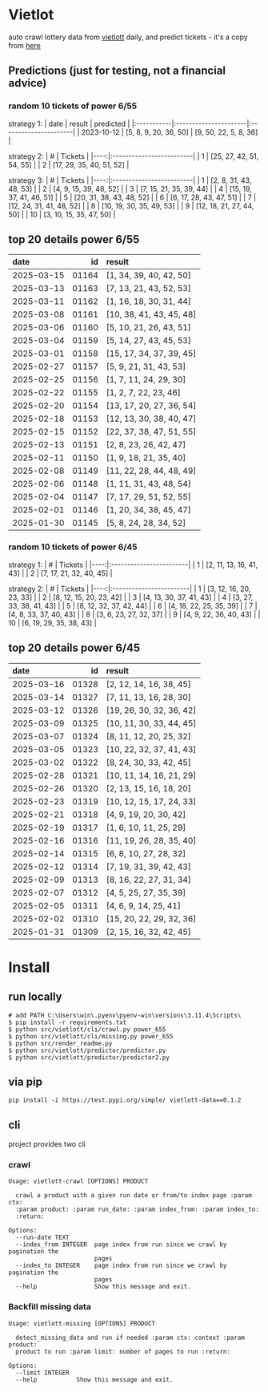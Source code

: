 # Vietlot
auto crawl lottery data from [vietlott](https://vietlott.vn) daily, and predict tickets - it's a copy from [here](https://github.com/vietvudanh/vietlott-data)
## Predictions (just for testing, not a financial advice)
### random 10 tickets of power 6/55

strategy 1:
| date       | result                | predicted             |
|:-----------|:----------------------|:----------------------|
| 2023-10-12 | [5, 8, 9, 20, 36, 50] | [9, 50, 22, 5, 8, 36] |

strategy 2:
|   # | Tickets                  |
|----:|:-------------------------|
|   1 | [25, 27, 42, 51, 54, 55] |
|   2 | [17, 29, 35, 40, 51, 52] |

strategy 3:
|   # | Tickets                  |
|----:|:-------------------------|
|   1 | [2, 8, 31, 43, 48, 53]   |
|   2 | [4, 9, 15, 39, 48, 52]   |
|   3 | [7, 15, 21, 35, 39, 44]  |
|   4 | [15, 19, 37, 41, 46, 51] |
|   5 | [20, 31, 38, 43, 48, 52] |
|   6 | [6, 17, 28, 43, 47, 51]  |
|   7 | [12, 24, 31, 41, 48, 52] |
|   8 | [10, 19, 30, 35, 49, 53] |
|   9 | [12, 18, 21, 27, 44, 50] |
|  10 | [3, 10, 15, 35, 47, 50]  |

## top 20 details power 6/55
| date       |    id | result                   |
|:-----------|------:|:-------------------------|
| 2025-03-15 | 01164 | [1, 34, 39, 40, 42, 50]  |
| 2025-03-13 | 01163 | [7, 13, 21, 43, 52, 53]  |
| 2025-03-11 | 01162 | [1, 16, 18, 30, 31, 44]  |
| 2025-03-08 | 01161 | [10, 38, 41, 43, 45, 48] |
| 2025-03-06 | 01160 | [5, 10, 21, 26, 43, 51]  |
| 2025-03-04 | 01159 | [5, 14, 27, 43, 45, 53]  |
| 2025-03-01 | 01158 | [15, 17, 34, 37, 39, 45] |
| 2025-02-27 | 01157 | [5, 9, 21, 31, 43, 53]   |
| 2025-02-25 | 01156 | [1, 7, 11, 24, 29, 30]   |
| 2025-02-22 | 01155 | [1, 2, 7, 22, 23, 46]    |
| 2025-02-20 | 01154 | [13, 17, 20, 27, 36, 54] |
| 2025-02-18 | 01153 | [12, 13, 30, 38, 40, 47] |
| 2025-02-15 | 01152 | [22, 37, 38, 47, 51, 55] |
| 2025-02-13 | 01151 | [2, 8, 23, 26, 42, 47]   |
| 2025-02-11 | 01150 | [1, 9, 18, 21, 35, 40]   |
| 2025-02-08 | 01149 | [11, 22, 28, 44, 48, 49] |
| 2025-02-06 | 01148 | [1, 11, 31, 43, 48, 54]  |
| 2025-02-04 | 01147 | [7, 17, 29, 51, 52, 55]  |
| 2025-02-01 | 01146 | [1, 20, 34, 38, 45, 47]  |
| 2025-01-30 | 01145 | [5, 8, 24, 28, 34, 52]   |

### random 10 tickets of power 6/45

strategy 1:
|   # | Tickets                 |
|----:|:------------------------|
|   1 | [2, 11, 13, 16, 41, 43] |
|   2 | [7, 17, 21, 32, 40, 45] |

strategy 2:
|   # | Tickets                 |
|----:|:------------------------|
|   1 | [3, 12, 16, 20, 23, 33] |
|   2 | [8, 12, 15, 20, 23, 42] |
|   3 | [4, 13, 30, 37, 41, 43] |
|   4 | [3, 27, 33, 38, 41, 43] |
|   5 | [8, 12, 32, 37, 42, 44] |
|   6 | [4, 18, 22, 25, 35, 39] |
|   7 | [4, 8, 33, 37, 40, 43]  |
|   8 | [3, 6, 23, 27, 32, 37]  |
|   9 | [4, 9, 22, 36, 40, 43]  |
|  10 | [6, 19, 29, 35, 38, 43] |

## top 20 details power 6/45
| date       |    id | result                   |
|:-----------|------:|:-------------------------|
| 2025-03-16 | 01328 | [2, 12, 14, 16, 38, 45]  |
| 2025-03-14 | 01327 | [7, 11, 13, 16, 28, 30]  |
| 2025-03-12 | 01326 | [19, 26, 30, 32, 36, 42] |
| 2025-03-09 | 01325 | [10, 11, 30, 33, 44, 45] |
| 2025-03-07 | 01324 | [8, 11, 12, 20, 25, 32]  |
| 2025-03-05 | 01323 | [10, 22, 32, 37, 41, 43] |
| 2025-03-02 | 01322 | [8, 24, 30, 33, 42, 45]  |
| 2025-02-28 | 01321 | [10, 11, 14, 16, 21, 29] |
| 2025-02-26 | 01320 | [2, 13, 15, 16, 18, 20]  |
| 2025-02-23 | 01319 | [10, 12, 15, 17, 24, 33] |
| 2025-02-21 | 01318 | [4, 9, 19, 20, 30, 42]   |
| 2025-02-19 | 01317 | [1, 6, 10, 11, 25, 29]   |
| 2025-02-16 | 01316 | [11, 19, 26, 28, 35, 40] |
| 2025-02-14 | 01315 | [6, 8, 10, 27, 28, 32]   |
| 2025-02-12 | 01314 | [7, 19, 31, 39, 42, 43]  |
| 2025-02-09 | 01313 | [8, 16, 22, 27, 31, 34]  |
| 2025-02-07 | 01312 | [4, 5, 25, 27, 35, 39]   |
| 2025-02-05 | 01311 | [4, 6, 9, 14, 25, 41]    |
| 2025-02-02 | 01310 | [15, 20, 22, 29, 32, 36] |
| 2025-01-31 | 01309 | [2, 15, 16, 32, 42, 45]  |

<!---
stats 6/55 all time - stats.to_markdown(index=False)
stats 6/55 -15d - stats_15d.to_markdown(index=False)
stats 6/55 -30d - stats_30d.to_markdown(index=False)
stats 6/55 -60d - stats_60d.to_markdown(index=False)
stats 6/55 -90d - stats_90d.to_markdown(index=False)
-->

# Install
 
## run locally

```shell
# add PATH C:\Users\win\.pyenv\pyenv-win\versions\3.11.4\Scripts\
$ pip install -r requirements.txt
$ python src/vietlott/cli/crawl.py power_655
$ python src/vietlott/cli/missing.py power_655
$ python src/render_readme.py
$ python src/vietlott/predictor/predictor.py
$ python src/vietlott/predictor/predictor2.py
```
 
## via pip

```shell
pip install -i https://test.pypi.org/simple/ vietlott-data==0.1.2
```

## cli
project provides two cli

### crawl
```shell
Usage: vietlott-crawl [OPTIONS] PRODUCT

  crawl a product with a given run date or from/to index page :param ctx:
  :param product: :param run_date: :param index_from: :param index_to:
  :return:

Options:
  --run-date TEXT
  --index_from INTEGER  page index from run since we crawl by pagination the
                        pages
  --index_to INTEGER    page index from run since we crawl by pagination the
                        pages
  --help                Show this message and exit.
```

### Backfill missing data

```shell
Usage: vietlott-missing [OPTIONS] PRODUCT

  detect_missing_data and run if needed :param ctx: context :param product:
  product to run :param limit: number of pages to run :return:

Options:
  --limit INTEGER
  --help           Show this message and exit.
```

